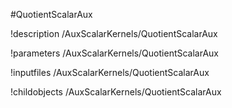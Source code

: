 <!-- MOOSE Object Documentation Stub: Remove this when content is added. -->
#QuotientScalarAux

!description /AuxScalarKernels/QuotientScalarAux

!parameters /AuxScalarKernels/QuotientScalarAux

!inputfiles /AuxScalarKernels/QuotientScalarAux

!childobjects /AuxScalarKernels/QuotientScalarAux
